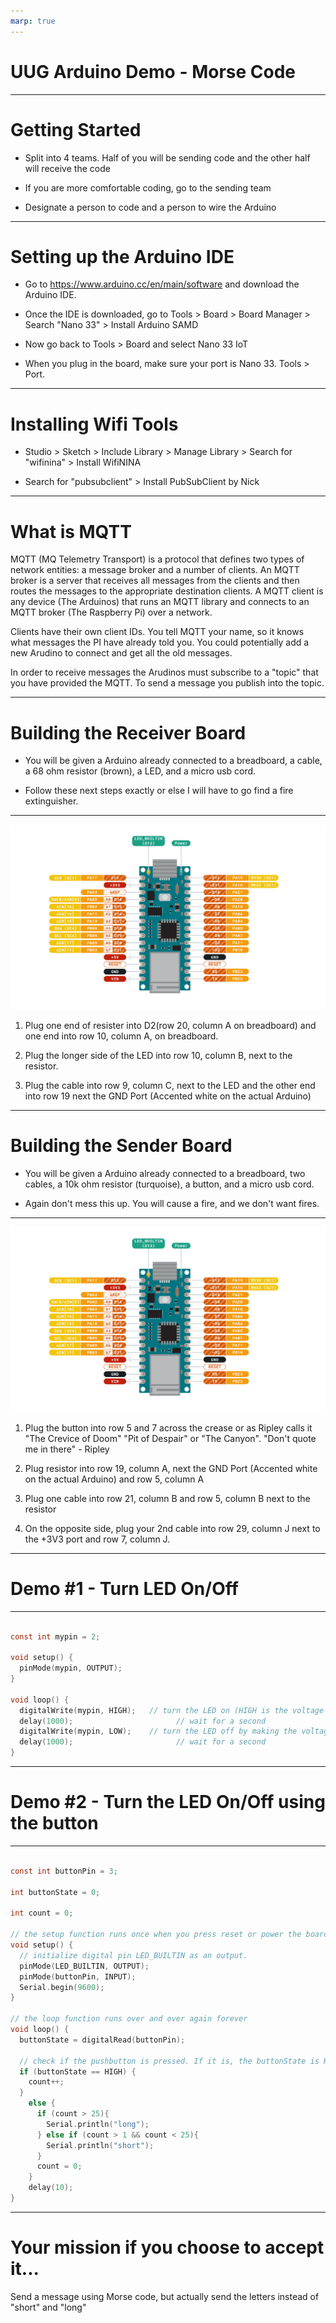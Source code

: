 ```yaml
---
marp: true
---
```

<!-- backgroundColor: black -->
<!-- color: white -->

# UUG Arduino Demo - Morse Code

---

# Getting Started

- Split into 4 teams. Half of you will be sending code and the other half will receive the code

- If you are more comfortable coding, go to the sending team

- Designate a person to code and a person to wire the Arduino

---

# Setting up the Arduino IDE

- Go to https://www.arduino.cc/en/main/software and download the Arduino IDE.

- Once the IDE is downloaded, go to Tools > Board > Board Manager > Search "Nano 33" > Install Arduino SAMD

- Now go back to Tools > Board and select Nano 33 IoT

- When you plug in the board, make sure your port is Nano 33. Tools > Port.

---

# Installing Wifi Tools

- Studio > Sketch > Include Library > Manage Library > Search for "wifinina" > Install WifiNINA  

- Search for "pubsubclient" > Install PubSubClient by Nick


---

# What is MQTT

MQTT (MQ Telemetry Transport) is a protocol that defines two types of network entities: a message broker and a number of clients. An MQTT broker is a server that receives all messages from the clients and then routes the messages to the appropriate destination clients. A MQTT client is any device (The Arduinos) that runs an MQTT library and connects to an MQTT broker (The Raspberry Pi) over a network.

Clients have their own client IDs. You tell MQTT your name, so it knows what messages the PI have already told you. You could potentially add a new Arudino to connect and get all the old messages.

In order to receive messages the Arudinos must subscribe to a "topic" that you have provided the MQTT. To send a message you publish into the topic.

---

# Building the Receiver Board

- You will be given a Arduino already connected to a breadboard, a cable, a 68 ohm resistor (brown), a LED, and a micro usb cord.

- Follow these next steps exactly or else I will have to go find a fire extinguisher.

---
![bg right:40%](Diagrams/NANO33IoT.png)

 1. Plug one end of resister into D2(row 20, column A on breadboard) and one end into row 10, column A, on breadboard.

 2. Plug the longer side of the LED into row 10, column B, next to the resistor.

 3. Plug the cable into row 9, column C, next to the LED and the other end into row 19 next the GND Port (Accented white on the actual Arduino)

---

# Building the Sender Board

- You will be given a Arduino already connected to a breadboard, two cables, a 10k ohm resistor (turquoise), a button, and a micro usb cord.

- Again don't mess this up. You will cause a fire, and we don't want fires.

---

 ![bg right:40%](Diagrams/NANO33IoT.png)

1. Plug the button into row 5 and 7 across the crease or as Ripley calls it "The Crevice of Doom" "Pit of Despair" or "The Canyon". "Don't quote me in there" - Ripley

2. Plug resistor into row 19, column A, next the GND Port (Accented white on the actual Arduino) and row 5, column A

3. Plug one cable into row 21, column B and row 5, column B next to the resistor

4. On the opposite side, plug your 2nd cable into row 29, column J next to the +3V3 port and row 7, column J.

---

# Demo #1 - Turn LED On/Off

---

<!-- _color: black -->

```C

const int mypin = 2;

void setup() {
  pinMode(mypin, OUTPUT);
}

void loop() {
  digitalWrite(mypin, HIGH);   // turn the LED on (HIGH is the voltage level)
  delay(1000);                       // wait for a second
  digitalWrite(mypin, LOW);    // turn the LED off by making the voltage LOW
  delay(1000);                       // wait for a second
}

```

---

# Demo #2 - Turn the LED On/Off using the button

---
<!-- backgroundColor: black -->
<!-- _color: black -->

``` C

const int buttonPin = 3;

int buttonState = 0;

int count = 0;

// the setup function runs once when you press reset or power the board
void setup() {
  // initialize digital pin LED_BUILTIN as an output.
  pinMode(LED_BUILTIN, OUTPUT);
  pinMode(buttonPin, INPUT);
  Serial.begin(9600);
}

// the loop function runs over and over again forever
void loop() {
  buttonState = digitalRead(buttonPin);

  // check if the pushbutton is pressed. If it is, the buttonState is HIGH:
  if (buttonState == HIGH) {
    count++;
  }
    else {
      if (count > 25){
        Serial.println("long");
      } else if (count > 1 && count < 25){
        Serial.println("short");
      }
      count = 0;
    }
    delay(10);  
}

```

---

# Your mission if you choose to accept it...

 Send a message using Morse code, but actually send the letters instead of "short" and "long"
